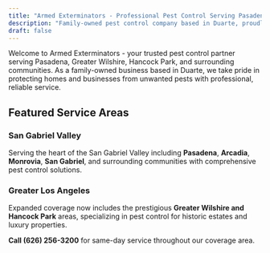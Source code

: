 ```yaml
---
title: "Armed Exterminators - Professional Pest Control Serving Pasadena"
description: "Family-owned pest control company based in Duarte, proudly serving Pasadena and surrounding areas. Expert rodent control, wildlife removal, and comprehensive pest management."
draft: false
---
```


Welcome to Armed Exterminators - your trusted pest control partner serving Pasadena, Greater Wilshire, Hancock Park, and surrounding communities. As a family-owned business based in Duarte, we take pride in protecting homes and businesses from unwanted pests with professional, reliable service.

## Featured Service Areas

### San Gabriel Valley
Serving the heart of the San Gabriel Valley including **Pasadena**, **Arcadia**, **Monrovia**, **San Gabriel**, and surrounding communities with comprehensive pest control solutions.

### Greater Los Angeles  
Expanded coverage now includes the prestigious **Greater Wilshire and Hancock Park** areas, specializing in pest control for historic estates and luxury properties.

**Call (626) 256-3200** for same-day service throughout our coverage area.